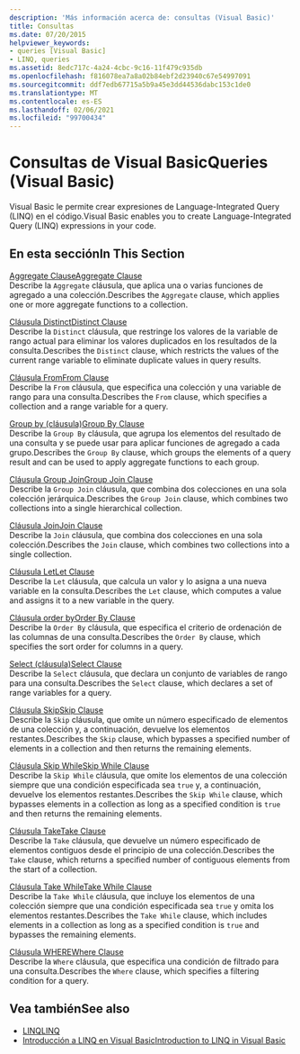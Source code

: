 ```yaml
---
description: 'Más información acerca de: consultas (Visual Basic)'
title: Consultas
ms.date: 07/20/2015
helpviewer_keywords:
- queries [Visual Basic]
- LINQ, queries
ms.assetid: 8edc717c-4a24-4cbc-9c16-11f479c935db
ms.openlocfilehash: f816078ea7a8a02b84ebf2d23940c67e54997091
ms.sourcegitcommit: ddf7edb67715a5b9a45e3dd44536dabc153c1de0
ms.translationtype: MT
ms.contentlocale: es-ES
ms.lasthandoff: 02/06/2021
ms.locfileid: "99700434"
---
```

# <a name="queries-visual-basic"></a><span data-ttu-id="dc541-103">Consultas de Visual Basic</span><span class="sxs-lookup"><span data-stu-id="dc541-103">Queries (Visual Basic)</span></span>

<span data-ttu-id="dc541-104">Visual Basic le permite crear expresiones de Language-Integrated Query (LINQ) en el código.</span><span class="sxs-lookup"><span data-stu-id="dc541-104">Visual Basic enables you to create Language-Integrated Query (LINQ) expressions in your code.</span></span>  
  
## <a name="in-this-section"></a><span data-ttu-id="dc541-105">En esta sección</span><span class="sxs-lookup"><span data-stu-id="dc541-105">In This Section</span></span>  

 [<span data-ttu-id="dc541-106">Aggregate Clause</span><span class="sxs-lookup"><span data-stu-id="dc541-106">Aggregate Clause</span></span>](aggregate-clause.md)  
 <span data-ttu-id="dc541-107">Describe la `Aggregate` cláusula, que aplica una o varias funciones de agregado a una colección.</span><span class="sxs-lookup"><span data-stu-id="dc541-107">Describes the `Aggregate` clause, which applies one or more aggregate functions to a collection.</span></span>  
  
 [<span data-ttu-id="dc541-108">Cláusula Distinct</span><span class="sxs-lookup"><span data-stu-id="dc541-108">Distinct Clause</span></span>](distinct-clause.md)  
 <span data-ttu-id="dc541-109">Describe la `Distinct` cláusula, que restringe los valores de la variable de rango actual para eliminar los valores duplicados en los resultados de la consulta.</span><span class="sxs-lookup"><span data-stu-id="dc541-109">Describes the `Distinct` clause, which restricts the values of the current range variable to eliminate duplicate values in query results.</span></span>  
  
 [<span data-ttu-id="dc541-110">Cláusula From</span><span class="sxs-lookup"><span data-stu-id="dc541-110">From Clause</span></span>](from-clause.md)  
 <span data-ttu-id="dc541-111">Describe la `From` cláusula, que especifica una colección y una variable de rango para una consulta.</span><span class="sxs-lookup"><span data-stu-id="dc541-111">Describes the `From` clause, which specifies a collection and a range variable for a query.</span></span>  
  
 [<span data-ttu-id="dc541-112">Group by (cláusula)</span><span class="sxs-lookup"><span data-stu-id="dc541-112">Group By Clause</span></span>](group-by-clause.md)  
 <span data-ttu-id="dc541-113">Describe la `Group By` cláusula, que agrupa los elementos del resultado de una consulta y se puede usar para aplicar funciones de agregado a cada grupo.</span><span class="sxs-lookup"><span data-stu-id="dc541-113">Describes the `Group By` clause, which groups the elements of a query result and can be used to apply aggregate functions to each group.</span></span>  
  
 [<span data-ttu-id="dc541-114">Cláusula Group Join</span><span class="sxs-lookup"><span data-stu-id="dc541-114">Group Join Clause</span></span>](group-join-clause.md)  
 <span data-ttu-id="dc541-115">Describe la `Group Join` cláusula, que combina dos colecciones en una sola colección jerárquica.</span><span class="sxs-lookup"><span data-stu-id="dc541-115">Describes the `Group Join` clause, which combines two collections into a single hierarchical collection.</span></span>  
  
 [<span data-ttu-id="dc541-116">Cláusula Join</span><span class="sxs-lookup"><span data-stu-id="dc541-116">Join Clause</span></span>](join-clause.md)  
 <span data-ttu-id="dc541-117">Describe la `Join` cláusula, que combina dos colecciones en una sola colección.</span><span class="sxs-lookup"><span data-stu-id="dc541-117">Describes the `Join` clause, which combines two collections into a single collection.</span></span>  
  
 [<span data-ttu-id="dc541-118">Cláusula Let</span><span class="sxs-lookup"><span data-stu-id="dc541-118">Let Clause</span></span>](let-clause.md)  
 <span data-ttu-id="dc541-119">Describe la `Let` cláusula, que calcula un valor y lo asigna a una nueva variable en la consulta.</span><span class="sxs-lookup"><span data-stu-id="dc541-119">Describes the `Let` clause, which computes a value and assigns it to a new variable in the query.</span></span>  
  
 [<span data-ttu-id="dc541-120">Cláusula order by</span><span class="sxs-lookup"><span data-stu-id="dc541-120">Order By Clause</span></span>](order-by-clause.md)  
 <span data-ttu-id="dc541-121">Describe la `Order By` cláusula, que especifica el criterio de ordenación de las columnas de una consulta.</span><span class="sxs-lookup"><span data-stu-id="dc541-121">Describes the `Order By` clause, which specifies the sort order for columns in a query.</span></span>  
  
 [<span data-ttu-id="dc541-122">Select (cláusula)</span><span class="sxs-lookup"><span data-stu-id="dc541-122">Select Clause</span></span>](select-clause.md)  
 <span data-ttu-id="dc541-123">Describe la `Select` cláusula, que declara un conjunto de variables de rango para una consulta.</span><span class="sxs-lookup"><span data-stu-id="dc541-123">Describes the `Select` clause, which declares a set of range variables for a query.</span></span>  
  
 [<span data-ttu-id="dc541-124">Cláusula Skip</span><span class="sxs-lookup"><span data-stu-id="dc541-124">Skip Clause</span></span>](skip-clause.md)  
 <span data-ttu-id="dc541-125">Describe la `Skip` cláusula, que omite un número especificado de elementos de una colección y, a continuación, devuelve los elementos restantes.</span><span class="sxs-lookup"><span data-stu-id="dc541-125">Describes the `Skip` clause, which bypasses a specified number of elements in a collection and then returns the remaining elements.</span></span>  
  
 [<span data-ttu-id="dc541-126">Cláusula Skip While</span><span class="sxs-lookup"><span data-stu-id="dc541-126">Skip While Clause</span></span>](skip-while-clause.md)  
 <span data-ttu-id="dc541-127">Describe la `Skip While` cláusula, que omite los elementos de una colección siempre que una condición especificada sea `true` y, a continuación, devuelve los elementos restantes.</span><span class="sxs-lookup"><span data-stu-id="dc541-127">Describes the `Skip While` clause, which bypasses elements in a collection as long as a specified condition is `true` and then returns the remaining elements.</span></span>  
  
 [<span data-ttu-id="dc541-128">Cláusula Take</span><span class="sxs-lookup"><span data-stu-id="dc541-128">Take Clause</span></span>](take-clause.md)  
 <span data-ttu-id="dc541-129">Describe la `Take` cláusula, que devuelve un número especificado de elementos contiguos desde el principio de una colección.</span><span class="sxs-lookup"><span data-stu-id="dc541-129">Describes the `Take` clause, which returns a specified number of contiguous elements from the start of a collection.</span></span>  
  
 [<span data-ttu-id="dc541-130">Cláusula Take While</span><span class="sxs-lookup"><span data-stu-id="dc541-130">Take While Clause</span></span>](take-while-clause.md)  
 <span data-ttu-id="dc541-131">Describe la `Take While` cláusula, que incluye los elementos de una colección siempre que una condición especificada sea `true` y omita los elementos restantes.</span><span class="sxs-lookup"><span data-stu-id="dc541-131">Describes the `Take While` clause, which includes elements in a collection as long as a specified condition is `true` and bypasses the remaining elements.</span></span>  
  
 [<span data-ttu-id="dc541-132">Cláusula WHERE</span><span class="sxs-lookup"><span data-stu-id="dc541-132">Where Clause</span></span>](where-clause.md)  
 <span data-ttu-id="dc541-133">Describe la `Where` cláusula, que especifica una condición de filtrado para una consulta.</span><span class="sxs-lookup"><span data-stu-id="dc541-133">Describes the `Where` clause, which specifies a filtering condition for a query.</span></span>  
  
## <a name="see-also"></a><span data-ttu-id="dc541-134">Vea también</span><span class="sxs-lookup"><span data-stu-id="dc541-134">See also</span></span>

- [<span data-ttu-id="dc541-135">LINQ</span><span class="sxs-lookup"><span data-stu-id="dc541-135">LINQ</span></span>](../../programming-guide/language-features/linq/index.md)
- [<span data-ttu-id="dc541-136">Introducción a LINQ en Visual Basic</span><span class="sxs-lookup"><span data-stu-id="dc541-136">Introduction to LINQ in Visual Basic</span></span>](../../programming-guide/language-features/linq/introduction-to-linq.md)
